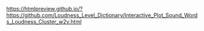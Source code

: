 https://htmlpreview.github.io/?https://github.com/Loudness_Level_Dictionary/Interactive_Plot_Sound_Words_Loudness_Cluster_w2v.html
